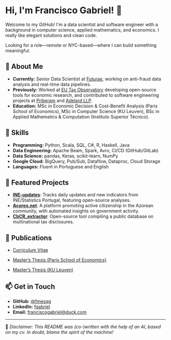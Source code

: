 # Hi, I'm Francisco Gabriel! 👋

Welcome to my GitHub! I'm a data scientist and software engineer with a background in computer science, applied mathematics, and economics. I really like elegant solutions and clean code.

Looking for a role—remote or NYC-based—where I can build something meaningful.

## 🚀 About Me
- **Currently:** Senior Data Scientist at [Futurae](https://www.futurae.com), working on anti-fraud data analysis and real-time data pipelines.
- **Previously:** Worked at [EU Tax Observatory](https://www.taxobservatory.eu/) developing open-source tools for economic research, and contributed to software engineering projects at [Priberam](https://priberam.com/) and [Adelard LLP](https://www.adelard.com/).
- **Education:** MSc in Economic Decision & Cost-Benefit Analysis (Paris School of Economics), MSc in Computer Science (KU Leuven), BSc in Applied Mathematics & Computation (Instituto Superior Técnico).

## 🔧 Skills
- **Programming:** Python, Scala, SQL, C#, R, Haskell, Java
- **Data Engineering:** Apache Beam, Spark, Avro, CI/CD (GitHub/GitLab)
- **Data Science:** pandas, Keras, scikit-learn, NumPy
- **Google Cloud:** BigQuery, Pub/Sub, Dataflow, Dataproc, Cloud Storage
- **Languages:** Fluent in Portuguese and English

## 📌 Featured Projects
- [**INE-updates**](https://fmesqg.github.io/ine/): Tracks daily updates and new indicators from INE/Statistics Portugal, featuring open-source analyses.
- [**Açores.net**](https://açores.net): A platform promoting active citizenship in the Azorean community, with automated insights on government activity.
- [**CbCR_extractor**](https://github.com/fmesqg/CbCR_extractor): Open-source tool compiling a public database on multinational tax disclosures.

## 📄 Publications

* [Curriculum Vitae](/pdfs/fg_cv.pdf)

* [Master’s Thesis (Paris School of Economics)](/pdfs/thesis_paris_MSc_Econ.pdf)

* [Master’s Thesis (KU Leuven)](/pdfs/thesis_leuven_MSc_CS.pdf)

## 📫 Get in Touch
- **GitHub:** [@fmesqg](https://github.com/fmesqg)
- **LinkedIn:** [fgabriel](https://www.linkedin.com/in/fgabriel/)
- **Email:** [franciscogabriel@duck.com](mailto:franciscogabriel@duck.com)

---

🤖 *Disclaimer: This README was (co-)written with the help of an AI, based on my cv. In doubt, blame the spirit of the machine!*

